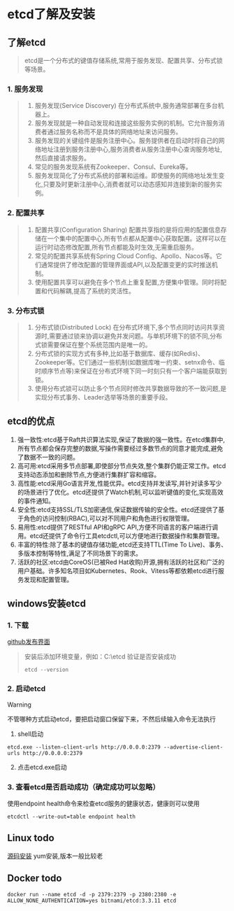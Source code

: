 # etcd了解及安装
## 了解etcd
> etcd是一个分布式的键值存储系统,常用于服务发现、配置共享、分布式锁等场景。
### 1. 服务发现
> 1. 服务发现(Service Discovery) 在分布式系统中,服务通常部署在多台机器上。  
> 2. 服务发现就是一种自动发现和连接这些服务实例的机制。它允许服务消费者通过服务名称而不是具体的网络地址来访问服务。
> 3. 服务发现的关键组件是服务注册中心。服务提供者在启动时将自己的网络地址注册到服务注册中心,服务消费者从服务注册中心查询服务地址,然后直接请求服务。
> 4. 常见的服务发现系统有Zookeeper、Consul、Eureka等。
> 5. 服务发现简化了分布式系统的部署和运维。即使服务的网络地址发生变化,只要及时更新注册中心,消费者就可以动态感知并连接到新的服务实例。
### 2. 配置共享
> 1. 配置共享(Configuration Sharing) 配置共享指的是将应用的配置信息存储在一个集中的配置中心,所有节点都从配置中心获取配置。这样可以在运行时动态修改配置,所有节点都能及时生效,无需重启服务。
> 2. 常见的配置共享系统有Spring Cloud Config、Apollo、Nacos等。它们通常提供了修改配置的管理界面或API,以及配置变更的实时推送机制。
> 3. 使用配置共享可以避免在多个节点上重复配置,方便集中管理。同时将配置和代码解耦,提高了系统的灵活性。
### 3. 分布式锁
> 1. 分布式锁(Distributed Lock) 在分布式环境下,多个节点同时访问共享资源时,需要通过锁来协调以避免并发问题。与单机环境下的锁不同,分布式锁需要保证在整个系统范围内是唯一的。
> 2. 分布式锁的实现方式有多种,比如基于数据库、缓存(如Redis)、Zookeeper等。它们通过一些机制(如数据库唯一约束、setnx命令、临时顺序节点等)来保证在分布式环境下同一时刻只有一个客户端能获取到锁。
> 3. 使用分布式锁可以防止多个节点同时修改共享数据导致的不一致问题,是实现分布式事务、Leader选举等场景的重要手段。
## etcd的优点
1. 强一致性:etcd基于Raft共识算法实现,保证了数据的强一致性。在etcd集群中,所有节点都会保存完整的数据,写操作需要经过多数节点的同意才能完成,避免了数据不一致的问题。
2. 高可用:etcd采用多节点部署,即使部分节点失效,整个集群仍能正常工作。etcd支持动态添加和删除节点,方便进行集群扩容和缩容。
3. 高性能:etcd采用Go语言开发,性能优异。etcd支持并发读写,并针对读多写少的场景进行了优化。etcd还提供了Watch机制,可以监听键值的变化,实现高效的事件通知。
4. 安全性:etcd支持SSL/TLS加密通信,保证数据传输的安全性。etcd还提供了基于角色的访问控制(RBAC),可以对不同用户和角色进行权限管理。
5. 易用性:etcd提供了RESTful API和gRPC API,方便不同语言的客户端进行调用。etcd还提供了命令行工具etcdctl,可以方便地进行数据操作和集群管理。
6. 丰富的特性:除了基本的键值存储功能,etcd还支持TTL(Time To Live)、事务、多版本控制等特性,满足了不同场景下的需求。
7. 活跃的社区:etcd由CoreOS(已被Red Hat收购)开源,拥有活跃的社区和广泛的用户基础。许多知名项目如Kubernetes、Rook、Vitess等都依赖etcd进行服务发现和配置管理。
## windows安装etcd
### 1. 下载
[github发布界面](https://github.com/etcd-io/etcd/releases)
> 安装后添加环境变量，例如：C:\etcd
> 验证是否安装成功
> ```shell
> etcd --version
> ```
### 2. 启动etcd
> [!WARNING]  
> 不管哪种方式启动etcd，要把启动窗口保留下来，不然后续输入命令无法执行
1. shell启动
```shell
etcd.exe --listen-client-urls http://0.0.0.0:2379 --advertise-client-urls http://0.0.0.0:2379
```
2. 点击etcd.exe启动
### 3. 查看etcd是否启动成功（确定成功可以忽略）
使用endpoint health命令来检查etcd服务的健康状态，健康则可以使用
```shell
etcdctl --write-out=table endpoint health
```
## Linux todo
[源码安装](https://blog.csdn.net/Mr_XiMu/article/details/127923827)
yum安装,版本一般比较老
## Docker todo
```shell
docker run --name etcd -d -p 2379:2379 -p 2380:2380 -e ALLOW_NONE_AUTHENTICATION=yes bitnami/etcd:3.3.11 etcd 
```

